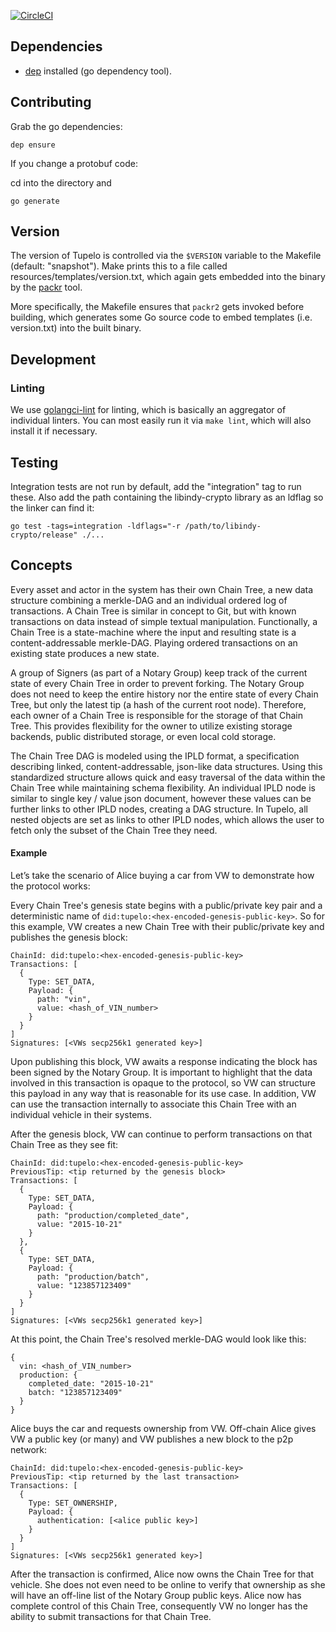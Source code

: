 [![CircleCI](https://circleci.com/gh/quorumcontrol/tupelo.svg?style=svg&circle-token=a3b4706845320feab8531490674c95d0c72f2c62)](https://circleci.com/gh/quorumcontrol/tupelo)

## Dependencies

* [dep](https://github.com/golang/dep) installed (go dependency tool).

## Contributing

Grab the go dependencies:

```
dep ensure
```

If you change a protobuf code:

cd into the directory and
```
go generate
```

## Version
The version of Tupelo is controlled via the `$VERSION` variable to the Makefile 
(default: "snapshot"). Make prints this to a file called resources/templates/version.txt,
which again gets embedded into the binary by the [packr](github.com/gobuffalo/packr) tool.

More specifically, the Makefile ensures that `packr2` gets invoked before building, which
generates some Go source code to embed templates (i.e. version.txt) into the built binary.

## Development
### Linting
We use [golangci-lint](https://github.com/golangci/golangci-lint) for linting, which is
basically an aggregator of individual linters. You can most easily run it via `make lint`,
which will also install it if necessary.

## Testing

Integration tests are not run by default, add the "integration" tag to run
these. Also add the path containing the libindy-crypto library as an ldflag so
the linker can find it:

`go test -tags=integration -ldflags="-r /path/to/libindy-crypto/release" ./...`

## Concepts
Every asset and actor in the system has their own Chain Tree, a new data structure combining a merkle-DAG and an individual ordered log of transactions. A Chain Tree is similar in concept to Git, but with known transactions on data instead of simple textual manipulation. Functionally, a Chain Tree is a state-machine where the input and resulting state is a content-addressable merkle-DAG. Playing ordered transactions on an existing state produces a new state. 

A group of Signers (as part of a Notary Group) keep track of the current state of every Chain Tree in order to prevent forking. The Notary Group does not need to keep the entire history nor the entire state of every Chain Tree, but only the latest tip (a hash of the current root node). Therefore, each owner of a Chain Tree is responsible for the storage of that Chain Tree. This provides flexibility for the owner to utilize existing storage backends, public distributed storage, or even local cold storage.

The Chain Tree DAG is modeled using the IPLD format, a specification describing linked, content-addressable, json-like data structures. Using this standardized structure allows quick and easy traversal of the data within the Chain Tree while maintaining schema flexibility. An individual IPLD node is similar to single key / value json document, however these values can be further links to other IPLD nodes, creating a DAG structure. In Tupelo, all nested objects are set as links to other IPLD nodes, which allows the user to fetch only the subset of the Chain Tree they need.

#### Example
Let’s take the scenario of Alice buying a car from VW to demonstrate how the protocol works:

Every Chain Tree's genesis state begins with a public/private key pair and a deterministic name of `did:tupelo:<hex-encoded-genesis-public-key>`. So for this example, VW creates a new Chain Tree with their public/private key and publishes the genesis block:
```
ChainId: did:tupelo:<hex-encoded-genesis-public-key>
Transactions: [
  {
    Type: SET_DATA,
    Payload: {
      path: "vin",
      value: <hash_of_VIN_number>
    }
  }
]
Signatures: [<VWs secp256k1 generated key>]
```

Upon publishing this block, VW awaits a response indicating the block has been signed by the Notary Group. It is important to highlight that the data involved in this transaction is opaque to the protocol, so VW can structure this payload in any way that is reasonable for its use case. In addition, VW can use the transaction internally to associate this Chain Tree with an individual vehicle in their systems.

After the genesis block, VW can continue to perform transactions on that Chain Tree as they see fit:
```
ChainId: did:tupelo:<hex-encoded-genesis-public-key>
PreviousTip: <tip returned by the genesis block>
Transactions: [
  {
    Type: SET_DATA,
    Payload: {
      path: "production/completed_date",
      value: "2015-10-21"
    }
  },
  {
    Type: SET_DATA,
    Payload: {
      path: "production/batch",
      value: "123857123409"
    }
  }
]
Signatures: [<VWs secp256k1 generated key>]
```

At this point, the Chain Tree's resolved merkle-DAG would look like this:
```
{
  vin: <hash_of_VIN_number>
  production: {
    completed_date: "2015-10-21"
    batch: "123857123409"
  }
}
```

Alice buys the car and requests ownership from VW. Off-chain Alice gives VW a public key (or many) and VW publishes a new block to the p2p network:
```
ChainId: did:tupelo:<hex-encoded-genesis-public-key>
PreviousTip: <tip returned by the last transaction>
Transactions: [
  {
    Type: SET_OWNERSHIP,
    Payload: {
      authentication: [<alice public key>]
    }
  }
]
Signatures: [<VWs secp256k1 generated key>]
```

After the transaction is confirmed, Alice now owns the Chain Tree for that vehicle. She does not even need to be online to verify that ownership as she will have an off-line list of the Notary Group public keys. Alice now has complete control of this Chain Tree, consequently VW no longer has the ability to submit transactions for that Chain Tree. 
